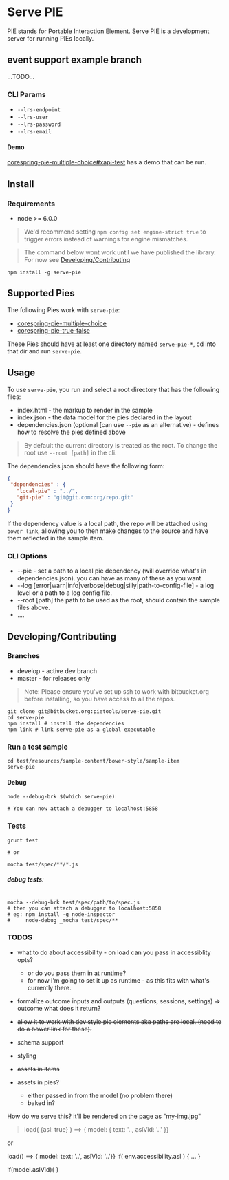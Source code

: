 # Serve PIE

PIE stands for Portable Interaction Element. Serve PIE is a  development server for running PIEs locally.


## event support example branch

...TODO...

### CLI Params

* `--lrs-endpoint`
* `--lrs-user`
* `--lrs-password`
* `--lrs-email`

#### Demo 
[corespring-pie-multiple-choice#xapi-test](https://bitbucket.org/pieelements/corespring-pie-multiple-choice/branch/xapi-test) has a demo that can be run.

## Install

### Requirements

* node >= 6.0.0

> We'd recommend setting `npm config set engine-strict true` to trigger errors instead of warnings for engine mismatches.


> The command below wont work until we have published the library. For now see [Developing/Contributing](#/Developing/Contributing)
```
npm install -g serve-pie

```
## Supported Pies  

The following Pies work with `serve-pie`: 

* [corespring-pie-multiple-choice](https://bitbucket.org/pieelements/corespring-pie-multiple-choice)
* [corespring-pie-true-false](https://bitbucket.org/pieelements/corespring-pie-true-false)

These Pies should have at least one directory named `serve-pie-*`, cd into that dir and run `serve-pie`.

## Usage

To use `serve-pie`, you run and select a root directory that has the following files:


* index.html - the markup to render in the sample
* index.json - the data model for the pies declared in the layout
* dependencies.json (optional [can use `--pie` as an alternative) - defines how to resolve the pies defined above

> By default the current directory is treated as the root. To change the root use `--root [path]` in the cli.

The dependencies.json should have the following form:
```json
{
 "dependencies" : {
   "local-pie" : "../",
   "git-pie" : "git@git.com:org/repo.git"
 } 
}
```

If the dependency value is a local path, the repo will be attached using `bower link`, allowing you to then make changes to the source and have them reflected in the sample item.

### CLI Options

* --pie - set a path to a local pie dependency (will override what's in dependencies.json). you can have as many of these as you want
* --log [error|warn|info|verbose|debug|silly|path-to-config-file] - a log level or a path to a log config file.
* --root [path] the path to be used as the root, should contain the sample files above.
* ....


## Developing/Contributing


### Branches

* develop - active dev branch
* master - for releases only 

> Note: Please ensure you've set up ssh to work with bitbucket.org before installing, so you have access to all the repos.

```
git clone git@bitbucket.org:pietools/serve-pie.git
cd serve-pie
npm install # install the dependencies
npm link # link serve-pie as a global executable

```

### Run a test sample

```
cd test/resources/sample-content/bower-style/sample-item
serve-pie 
```

#### Debug

````
node --debug-brk $(which serve-pie)

# You can now attach a debugger to localhost:5858

````

### Tests

```
grunt test

# or 

mocha test/spec/**/*.js

```

##### debug tests: 

```

mocha --debug-brk test/spec/path/to/spec.js
# then you can attach a debugger to localhost:5858
# eg: npm install -g node-inspector
#     node-debug _mocha test/spec/**
```

### TODOS
* what to do about accessibility - on load can you pass in accessiblity opts?
  * or do you pass them in at runtime?
  * for now i'm going to set it up as runtime - as this fits with what's currently there.

* formalize outcome inputs and outputs (questions, sessions, settings) => outcome what does it return?
* ~~allow it to work with dev style pie elements aka paths are local. (need to do a bower link for these).~~
* schema support
* styling
* ~~assets in items~~
* assets in pies?
  * either passed in from the model (no problem there)
  * baked in?

<template>
  <img src="my-img.jpg"/>
</template>

How do we serve this? it'll be rendered on the page as "my-img.jpg"



> load( {asl: true} ) ==> { model: { text: '.., aslVid: '..' }}

or 

load() ==> { model: text: '..', aslVid: '..'}}
if( env.accessibility.asl ) {
  ...
} 

if(model.aslVid){
}

 
